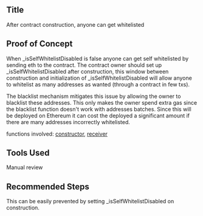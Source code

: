 ## Title
After contract construction, anyone can get whitelisted

## Proof of Concept
When _isSelfWhitelistDisabled is false anyone can get self whitelisted by sending eth to the contract. The contract owner should set up _isSelfWhitelistDisabled after construction, this window between construction and initialization of _isSelfWhitelistDisabled will allow anyone to whitelist as many addresses as wanted (through a contract in few txs).

The blacklist mechanism mitigates this issue by allowing the owner to blacklist these addresses. This only makes the owner spend extra gas since the blacklist function doesn't work with addresses batches. Since this will be deployed on Ethereum it can cost the deployed a significant amount if there are many addresses incorrectly whitelisted.

functions involved: [constructor](https://github.com/code-423n4/2024-06-vultisig/blob/main/hardhat-vultisig/contracts/Whitelist.sol#L48-L51), [receiver](https://github.com/code-423n4/2024-06-vultisig/blob/main/hardhat-vultisig/contracts/Whitelist.sol#L65-L74)

## Tools Used
Manual review

## Recommended Steps
This can be easily prevented by setting _isSelfWhitelistDisabled on construction.